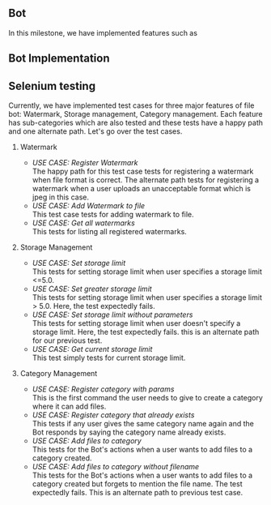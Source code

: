 ## Bot
In this milestone, we have implemented features such as

## Bot Implementation

## Selenium testing

Currently, we have implemented test cases for three major features of file bot: Watermark, Storage management, Category management. Each 
feature has sub-categories which are also tested and these tests have a happy path and one alternate path. Let's go over the test cases.

1. Watermark
    - *USE CASE: Register Watermark*<br>
        The happy path for this test case tests for registering a watermark when file format is correct.
        The alternate path tests for registering a watermark when a user uploads an unacceptable format which is jpeg 
        in this case.<br>
    - *USE CASE: Add Watermark to file*<br>
        This test case tests for adding watermark to file.<br>
    - *USE CASE: Get all watermarks*<br>
        This tests for listing all registered watermarks.

2. Storage Management <br>
    - *USE CASE: Set storage limit*<br>
    This tests for setting storage limit when user specifies a storage limit <=5.0. 
    - *USE CASE: Set greater storage limit*<br>
    This tests for setting storage limit when user specifies a storage limit > 5.0. Here, the test expectedly fails.
    - *USE CASE: Set storage limit without parameters*<br>
    This tests for setting storage limit when user doesn't specify a storage limit. Here, the test expectedly fails. this is an alternate path for our previous test.
    - *USE CASE: Get current storage limit*<br>
    This test simply tests for current storage limit.

3. Category Management <br>
    - *USE CASE: Register category with params*<br>
    This is the first command the user needs to give to create a category where it can add files. 
    - *USE CASE: Register category that already exists*<br>
    This tests if any user gives the same category name again and the Bot responds by saying the category name already exists.
    - *USE CASE: Add files to category*<br>
    This tests for the Bot's actions when a user wants to add files to a category created. 
    - *USE CASE: Add files to category without filename*<br>
    This tests for the Bot's actions when a user wants to add files to a category created but forgets to mention the file name. The test expectedly fails. This is an alternate path to previous test case.  
    
